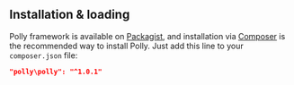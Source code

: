 ## Installation & loading
Polly framework is available on [Packagist](https://packagist.org/packages/polly/polly), and installation via [Composer](https://getcomposer.org) is the recommended way to install Polly. Just add this line to your `composer.json` file:

```json
"polly\polly": "^1.0.1"
```